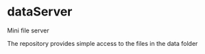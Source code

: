 # dataServer
Mini file server

The repository provides simple access to the files in the data folder

